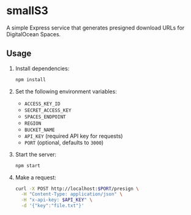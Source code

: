 # smallS3

A simple Express service that generates presigned download URLs for DigitalOcean Spaces.

## Usage

1. Install dependencies:
   ```bash
   npm install
   ```
2. Set the following environment variables:
   - `ACCESS_KEY_ID`
   - `SECRET_ACCESS_KEY`
   - `SPACES_ENDPOINT`
   - `REGION`
   - `BUCKET_NAME`
   - `API_KEY` (required API key for requests)
   - `PORT` (optional, defaults to `3000`)
3. Start the server:
   ```bash
   npm start
   ```

4. Make a request:
   ```bash
   curl -X POST http://localhost:$PORT/presign \
     -H "Content-Type: application/json" \
     -H "x-api-key: $API_KEY" \
     -d '{"key":"file.txt"}'
   ```
